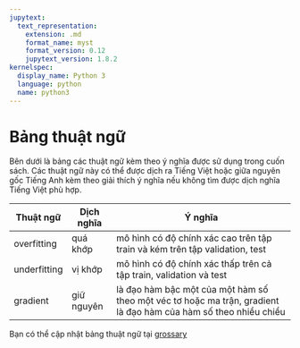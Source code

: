 ```yaml
---
jupytext:
  text_representation:
    extension: .md
    format_name: myst
    format_version: 0.12
    jupytext_version: 1.8.2
kernelspec:
  display_name: Python 3
  language: python
  name: python3
---
```


# Bảng thuật ngữ

Bên dưới là bảng các thuật ngữ kèm theo ý nghĩa được sử dụng trong cuốn sách. Các thuật ngữ này có thể được dịch ra Tiếng Việt hoặc giữa nguyên gốc Tiếng Anh kèm theo giải thích ý nghĩa nếu không tìm được dịch nghĩa Tiếng Việt phù hợp.

| Thuật ngữ     | Dịch nghĩa | Ý nghĩa |
| ----------- | ----------- | ----------- |
| overfitting | quá khớp | mô hình có độ chính xác cao trên tập train và kém trên tập validation, test |
| underfitting | vị khớp | mô hình có độ chính xác thấp trên cả tập train, validation và test |
| gradient | giữ nguyên | là đạo hàm bậc một của một hàm số theo một véc tơ hoặc ma trận, gradient là đạo hàm của hàm số theo nhiều chiều |

Bạn có thể cập nhật bảng thuật ngữ tại [grossary](https://github.com/phamdinhkhanh/deepai-book/blob/main/book/grossary.md)